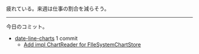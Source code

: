 疲れている。来週は仕事の割合を減らそう。

---

今日のコミット。

- [date-line-charts](https://github.com/bouzuya/date-line-charts) 1 commit
  - [Add impl ChartReader for FIleSystemChartStore](https://github.com/bouzuya/date-line-charts/commit/a2be096cc469cd93d11d49e7839b19e2876a6979)
